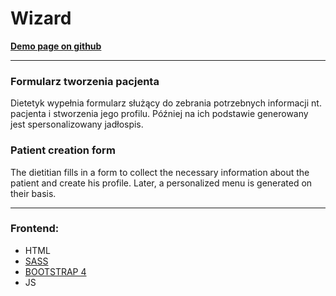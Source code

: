 # **Wizard**

**[Demo page on github](https://juriakajurek.github.io/wizzard/)**

---

### **Formularz tworzenia pacjenta**

Dietetyk wypełnia formularz służący do zebrania potrzebnych informacji nt. pacjenta i stworzenia jego profilu. Później na ich podstawie generowany jest spersonalizowany jadłospis.

### **Patient creation form**

The dietitian fills in a form to collect the necessary information about the patient and create his profile. Later, a personalized menu is generated on their basis.

---

### Frontend:

- HTML
- [SASS](https://sass-lang.com/)
- [BOOTSTRAP 4](https://getbootstrap.com/)
- JS
